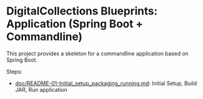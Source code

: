 # DigitalCollections Blueprints: Application (Spring Boot + Commandline)

This project provides a skeleton for a commandline application based on Spring Boot.

Steps:
- [doc/README-01-Initial_setup_packaging_running.md](doc/README-01-Initial_setup_packaging_running.md): Initial Setup, Build JAR, Run application
